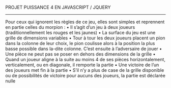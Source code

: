 PROJET PUISSANCE 4 EN JAVASCRIPT / JQUERY

----------------

Pour ceux qui ignorent les règles de ce jeu, elles sont simples et reprennent en partie celles du morpion :
• Il s’agit d’un jeu à deux joueurs (traditionnellement les rouges et les jaunes)
• La surface du jeu est une grille de dimensions variables
• Tour à tour les deux joueurs placent un pion dans la colonne de leur choix, le pion coulisse alors à la
position la plus basse possible dans la-dite colonne. C’est ensuite à l’adversaire de jouer
• Une pièce ne peut pas se poser en dehors des dimensions de la grille
• Quand un joueur aligne à la suite au moins 4 de ses pièces horizontalement, verticalement, ou en
diagonale, il remporte la partie
• Une victoire de l’un des joueurs met fin à la partie
• S’il n’y a plus de case de la grille disponible ou de possibilités de victoire pour aucuns des joueurs, la
partie est déclarée nulle